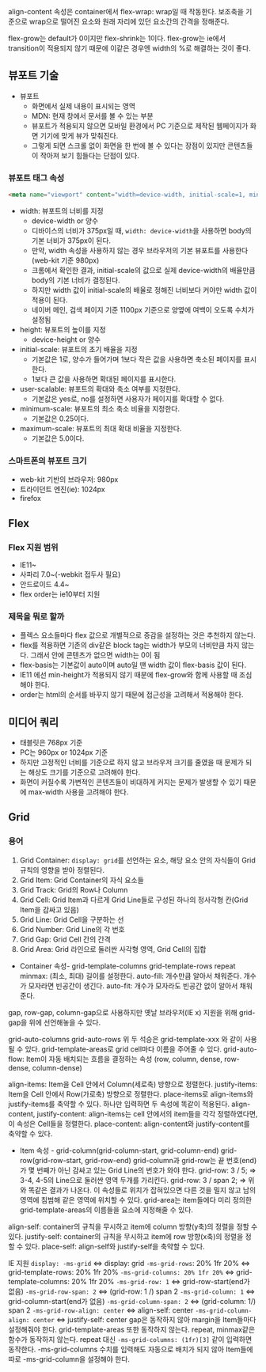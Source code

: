 align-content 속성은 container에서 flex-wrap: wrap일 때 작동한다.
보조축을 기준으로 wrap으로 떨어진 요소와 원래 자리에 있던 요소간의 간격을 정해준다.

flex-grow는 default가 0이지만 flex-shrink는 1이다.
flex-grow는 ie에서 transition이 적용되지 않기 때문에 이같은 경우엔 width의 %로 해결하는 것이 좋다.

## 뷰포트 기술
- 뷰포트
  - 화면에서 실제 내용이 표시되는 영역
  - MDN: 현재 창에서 문서를 볼 수 있는 부분
  - 뷰포트가 적용되지 않으면 모바일 환경에서 PC 기준으로 제작된 웹페이지가 화면 기기에 맞게 뷰가 맞춰진다.
  - 그렇게 되면 스크롤 없이 화면을 한 번에 볼 수 있다는 장점이 있지만 콘텐츠들이 작아져 보기 힘들다는 단점이 있다.

### 뷰포트 태그 속성
```html
<meta name="viewport" content="width=device-width, initial-scale=1, minimum-scale=1, maximum-scale=1, user-scalable=no">
```
- width: 뷰포트의 너비를 지정
  - device-width or 양수
  - 디바이스의 너비가 375px일 때, `width: device-width`을 사용하면 body의 기본 너비가 375px이 된다.
  - 만약, width 속성을 사용하지 않는 경우 브라우저의 기본 뷰포트를 사용한다(web-kit 기준 980px)
  - 크롬에서 확인한 결과, initial-scale의 값으로 실제 device-width의 배율만큼 body의 기본 너비가 결정된다.
  - 하지만 width 값이 initial-scale의 배율로 정해진 너비보다 커야만 width 값이 적용이 된다.
  - 네이버 메인, 검색 페이지 기준 1100px 기준으로 양옆에 여백이 오도록 수치가 설정됨
- height: 뷰포트의 높이를 지정
  - device-height or 양수
- initial-scale: 뷰포트의 초기 배율을 지정
  - 기본값은 1로, 양수가 들어가며 1보다 작은 값을 사용하면 축소된 페이지를 표시한다.
  - 1보다 큰 값을 사용하면 확대된 페이지를 표시한다.
- user-scalable: 뷰포트의 확대와 축소 여부를 지정한다.
  - 기본값은 yes로, no를 설정하면 사용자가 페이지를 확대할 수 없다.
- minimum-scale: 뷰포트의 최소 축소 비율을 지정한다.
  - 기본값은 0.25이다.
- maximum-scale: 뷰포트의 최대 확대 비율을 지정한다.
  - 기본값은 5.0이다.

### 스마트폰의 뷰포트 크기
- web-kit 기반의 브라우저: 980px
- 트라이던트 엔진(ie): 1024px
- firefox


## Flex
### Flex 지원 범위
- IE11~
- 사파리 7.0~(-webkit 접두사 필요)
- 안드로이드 4.4~
- flex order는 ie10부터 지원

### 제목을 뭐로 할까
- 플렉스 요소들마다 flex 값으로 개별적으로 증감을 설정하는 것은 추천하지 않는다.
- flex를 적용하면 기존의 div같은 block tag는 width가 부모의 너비만큼 차지 않는다. 그래서 안에 콘텐츠가 없으면 width는 0이 됨
- flex-basis는 기본값이 auto이며 auto일 땐 width 값이 flex-basis 값이 된다.
- IE11 에선 min-height가 적용되지 않기 때문에 flex-grow와 함께 사용할 때 조심해야 한다.
- order는 html의 순서를 바꾸지 않기 때문에 접근성을 고려해서 적용해야 한다.

## 미디어 쿼리
- 태블릿은 768px 기준
- PC는 960px or 1024px 기준
- 하지만 고정적인 너비를 기준으로 하지 않고 브라우저 크기를 줄였을 때 문제가 되는 해상도 크기를 기준으로 고려해야 한다.
- 화면이 커질수록 가변적인 콘텐츠들이 비대하게 커지는 문제가 발생할 수 있기 때문에 max-width 사용을 고려해야 한다.

## Grid
### 용어
1. Grid Container: `display: grid`를 선언하는 요소, 해당 요소 안의 자식들이 Grid 규칙의 영향을 받아 정렬된다.
2. Grid Item: Grid Container의 자식 요소들
3. Grid Track: Grid의 Row나 Column
4. Grid Cell: Grid Item과 다르게 Grid Line들로 구성된 하나의 정사각형 칸(Grid Item을 감싸고 있음)
5. Grid Line: Grid Cell을 구분하는 선
6. Grid Number: Grid Line의 각 번호
7. Grid Gap: Grid Cell 간의 간격
8. Grid Area: Grid 라인으로 둘러싼 사각형 영역, Grid Cell의 집합

- Container 속성-
grid-template-columns
grid-template-rows
repeat
minmax: (최소, 최대) 길이를 설정한다.
auto-fill: 개수만큼 알아서 채워준다. 개수가 모자라면 빈공간이 생긴다.
auto-fit: 개수가 모자라도 빈공간 없이 알아서 채워준다.

gap, row-gap, column-gap으로 사용하지만 옛날 브라우저(IE x) 지원을 위해 grid-gap을 위에 선언해놓을 수 있다.

grid-auto-columns
grid-auto-rows
위 두 석승은 grid-template-xxx 와 같이 사용될 수 있다.
grid-template-areas로 grid cell마다 이름을 주어줄 수 있다.
grid-auto-flow: Item이 자동 배치되는 흐름을 결정하는 속성 (row, column, dense, row-dense, column-dense)

align-items: Item을 Cell 안에서 Column(세로축) 방향으로 정렬한다.
justify-items: Item을 Cell 안에서 Row(가로축) 방향으로 정렬한다.
place-items로 align-items와 justify-items를 축약할 수 있다. 하나만 입력하면 두 속성에 똑같이 적용된다.
align-content, justify-content: align-items는 cell 안에서의 item들을 각각 정렬하였다면, 이 속성은 Cell들을 정렬한다.
place-content: align-content와 justify-content를 축약할 수 있다.


- Item 속성 -
grid-column(grid-column-start, grid-column-end)
grid-row(grid-row-start, grid-row-end)
grid-column과 grid-row는 끝 번호(end)가 몇 번째가 아닌 감싸고 있는 Grid Line의 번호가 와야 한다.
grid-row: 3 / 5; => 3-4, 4-5의 Line으로 둘러싼 영역 두개를 가리킨다.
grid-row: 3 / span 2; => 위와 똑같은 결과가 나온다.
이 속성들로 위치가 잡혀있으면 다른 것을 밀지 않고 남의 영역에 침범해 같은 영역에 위치할 수 있다.
grid-area는 item들에다 미리 정의한 grid-template-areas의 이름들을 요소에 지정해줄 수 있다.

align-self: container의 규칙을 무시하고 item에 column 방향(y축)의 정렬을 정할 수 있다.
justify-self: container의 규칙을 무시하고 item에 row 방향(x축)의 정렬을 정할 수 있다.
place-self: align-self와 justify-self을 축약할 수 있다.

IE 지원
`display: -ms-grid` <=> display: grid
`-ms-grid-rows`: 20% 1fr 20% <=> grid-template-rows: 20% 1fr 20%
`-ms-grid-columns: 20% 1fr 20%` <=> grid-template-columns: 20% 1fr 20%
`-ms-grid-row: 1` <=> grid-row-start(end가 없음)
`-ms-grid-row-span: 2` <=> (grid-row: 1 /) span 2
`-ms-grid-column: 1` <=> grid-column-start(end가 없음)
`-ms-grid-column-span: 2` <=> (grid-column: 1/) span 2
`-ms-grid-row-align: center` <=> align-self: center
`-ms-grid-column-align: center` <=> justify-self: center
gap은 동작하지 않아 margin을 Item들마다 설정해줘야 한다.
grid-template-areas 또한 동작하지 않는다.
repeat, minmax같은 함수가 동작하지 않는다. repeat 대신 `-ms-grid-columns: (1fr)[3]` 같이 입력하면 동작한다.
-ms-grid-columns 수치를 입력해도 자동으로 배치가 되지 않아 Item들에 따로 -ms-grid-column을 설정해야 한다.